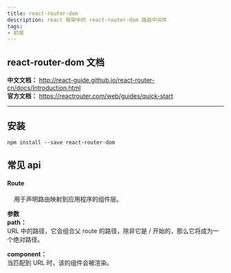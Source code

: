 ```yaml
---
title: react-router-dom
description: react 框架中的 react-router-dom 路由中间件
tags:
- 前端
---
```


## react-router-dom 文档

**中文文档：** http://react-guide.github.io/react-router-cn/docs/Introduction.html<br>
**官方文档：** https://reactrouter.com/web/guides/quick-start

***

## 安装

```
npm install --save react-router-dom
```

## 常见 api

#### Route
&nbsp;&nbsp;&nbsp;&nbsp;用于声明路由映射到应用程序的组件层。<br>

**参数**<br>
**path：**<br>
URL 中的路径，它会组合父 route 的路径，除非它是 / 开始的，那么它将成为一个绝对路径。<br>

**component：**<br>
当匹配到 URL 时，该的组件会被渲染。


